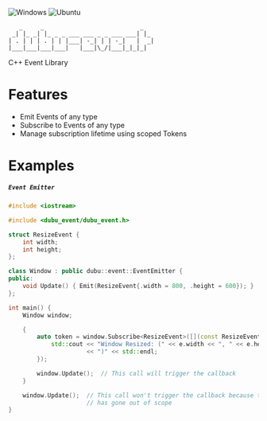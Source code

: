 ![Windows](https://github.com/Husenap/dubu-event/workflows/Windows/badge.svg)
![Ubuntu](https://github.com/Husenap/dubu-event/workflows/Ubuntu/badge.svg)

```
   _     _                           _   
 _| |_ _| |_ _ _ ___ ___ _ _ ___ ___| |_ 
| . | | | . | | |___| -_| | | -_|   |  _|
|___|___|___|___|   |___|\_/|___|_|_|_|  
```

C++ Event Library

# Features

* Emit Events of any type
* Subscribe to Events of any type
* Manage subscription lifetime using scoped Tokens

# Examples

##### **`Event Emitter`**
```cpp
#include <iostream>

#include <dubu_event/dubu_event.h>

struct ResizeEvent {
	int width;
	int height;
};

class Window : public dubu::event::EventEmitter {
public:
	void Update() { Emit(ResizeEvent{.width = 800, .height = 600}); }
};

int main() {
	Window window;

	{
		auto token = window.Subscribe<ResizeEvent>([](const ResizeEvent& e) {
			std::cout << "Window Resized: (" << e.width << ", " << e.height
			          << ")" << std::endl;
		});

		window.Update();  // This call will trigger the callback
	}

	window.Update();  // This call won't trigger the callback because the token
	                  // has gone out of scope
}
```
